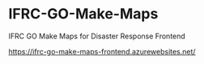# IFRC-GO-Make-Maps
IFRC GO Make Maps for Disaster Response Frontend

https://ifrc-go-make-maps-frontend.azurewebsites.net/
